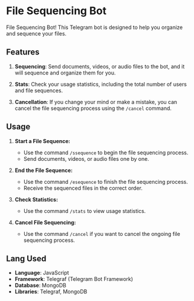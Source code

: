 # File Sequencing Bot

File Sequencing Bot! This Telegram bot is designed to help you organize and sequence your files.

## Features

1. **Sequencing**: Send documents, videos, or audio files to the bot, and it will sequence and organize them for you.

2. **Stats**: Check your usage statistics, including the total number of users and file sequences.

3. **Cancellation**: If you change your mind or make a mistake, you can cancel the file sequencing process using the `/cancel` command.

## Usage

1. **Start a File Sequence:**
   - Use the command `/ssequence` to begin the file sequencing process.
   - Send documents, videos, or audio files one by one.

2. **End the File Sequence:**
   - Use the command `/esequence` to finish the file sequencing process.
   - Receive the sequenced files in the correct order.

3. **Check Statistics:**
   - Use the command `/stats` to view usage statistics.

4. **Cancel File Sequencing:**
   - Use the command `/cancel` if you want to cancel the ongoing file sequencing process.

## Lang Used

- **Language**: JavaScript
- **Framework**: Telegraf (Telegram Bot Framework)
- **Database**: MongoDB
- **Libraries**: Telegraf, MongoDB

